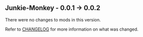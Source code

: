 ## Junkie-Monkey - 0.0.1 -> 0.0.2

There were no changes to mods in this version. 

Refer to [CHANGELOG](https://github.com/Junkie-Monkey/JMM/blob/master/changelogs/CHANGELOG.md) for more information on what was changed.
